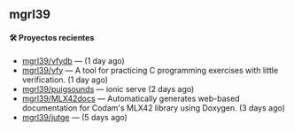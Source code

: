 ## mgrl39 












#### 🛠 Proyectos recientes

- [mgrl39/vfydb](https://github.com/mgrl39/vfydb) —  (1 day ago)
- [mgrl39/vfy](https://github.com/mgrl39/vfy) — A tool for practicing C programming exercises with little verification. (1 day ago)
- [mgrl39/puigsounds](https://github.com/mgrl39/puigsounds) — ionic serve (2 days ago)
- [mgrl39/MLX42docs](https://github.com/mgrl39/MLX42docs) — Automatically generates web-based documentation for Codam&#39;s MLX42 library using Doxygen. (3 days ago)
- [mgrl39/jutge](https://github.com/mgrl39/jutge) —  (5 days ago)




